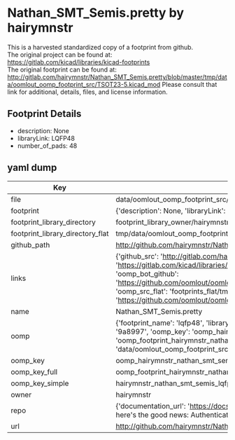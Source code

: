 # Nathan_SMT_Semis.pretty by hairymnstr  
This is a harvested standardized copy of a footprint from github.  
The original project can be found at:  
https://gitlab.com/kicad/libraries/kicad-footprints  
The original footprint can be found at:
http://gitlab.com/hairymnstr/Nathan_SMT_Semis.pretty/blob/master/tmp/data/oomlout_oomp_footprint_src/TSOT23-5.kicad_mod
Please consult that link for additional, details, files, and license information.  
## Footprint Details
* description: None  
* libraryLink: LQFP48  
* number_of_pads: 48  
## yaml dump  
| Key | Value |  
| --- | --- |  
| file | data/oomlout_oomp_footprint_src/Nathan_SMT_Semis.pretty/LQFP48.kicad_mod |  
| footprint | {'description': None, 'libraryLink': 'LQFP48', 'number_of_pads': 48} |  
| footprint_library_directory | footprint_library_owner/hairymnstr_Nathan_SMT_Semis.pretty |  
| footprint_library_directory_flat | tmp/data/oomlout_oomp_footprint_src/footprints_flat/hairymnstr_nathan_smt_semis_lqfp48/working |  
| github_path | http://github.com/hairymnstr/Nathan_SMT_Semis.pretty/blob/master/tmp/data/oomlout_oomp_footprint_src/LQFP48.kicad_mod |  
| links | {'github_src': 'http://gitlab.com/hairymnstr/Nathan_SMT_Semis.pretty/blob/master/tmp/data/oomlout_oomp_footprint_src/TSOT23-5.kicad_mod', 'github_src_repo': 'https://gitlab.com/kicad/libraries/kicad-footprints', 'oomp_bot': 'tmp/data/oomlout_oomp_footprint_src/footprints/hairymnstr_nathan_smt_semis_lqfp48/working', 'oomp_bot_github': 'https://github.com/oomlout/oomlout_oomp_footprint_bot/tree/main/tmp/data/oomlout_oomp_footprint_src/footprints/hairymnstr_nathan_smt_semis_lqfp48/working', 'oomp_src_flat': 'footprints_flat/tmp/data/oomlout_oomp_footprint_src/footprints_flat/hairymnstr_nathan_smt_semis_lqfp48/working', 'oomp_src_flat_github': 'https://github.com/oomlout/oomlout_oomp_footprint_src/tree/main/tmp/data/oomlout_oomp_footprint_src/footprints_flat/hairymnstr_nathan_smt_semis_lqfp48/working'} |  
| name | Nathan_SMT_Semis.pretty |  
| oomp | {'footprint_name': 'lqfp48', 'library_name': 'nathan_smt_semis', 'md5': '9a89974824341de6c9a28a3dcb48868c', 'md5_10': '9a89974824', 'md5_5': '9a899', 'md5_6': '9a8997', 'oomp_key': 'oomp_hairymnstr_nathan_smt_semis_lqfp48', 'oomp_key_extra': 'oomp_footprint_hairymnstr_nathan_smt_semis_lqfp48', 'oomp_key_full': 'oomp_footprint_hairymnstr_nathan_smt_semis_lqfp48_9a8997', 'oomp_key_simple': 'hairymnstr_nathan_smt_semis_lqfp48', 'original_filename': 'data/oomlout_oomp_footprint_src/Nathan_SMT_Semis.pretty/LQFP48.kicad_mod', 'owner_name': 'hairymnstr'} |  
| oomp_key | oomp_hairymnstr_nathan_smt_semis_lqfp48 |  
| oomp_key_full | oomp_footprint_hairymnstr_nathan_smt_semis_lqfp48 |  
| oomp_key_simple | hairymnstr_nathan_smt_semis_lqfp48 |  
| owner | hairymnstr |  
| repo | {'documentation_url': 'https://docs.github.com/rest/overview/resources-in-the-rest-api#rate-limiting', 'message': "API rate limit exceeded for 84.66.142.224. (But here's the good news: Authenticated requests get a higher rate limit. Check out the documentation for more details.)"} |  
| url | http://github.com/hairymnstr/Nathan_SMT_Semis.pretty |  


